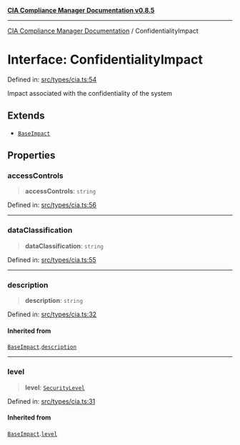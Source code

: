 [**CIA Compliance Manager Documentation v0.8.5**](../README.md)

***

[CIA Compliance Manager Documentation](../globals.md) / ConfidentialityImpact

# Interface: ConfidentialityImpact

Defined in: [src/types/cia.ts:54](https://github.com/Hack23/cia-compliance-manager/blob/eca22610f41e5f6b6c0cece88769b1ffbe9db4bd/src/types/cia.ts#L54)

Impact associated with the confidentiality of the system

## Extends

- [`BaseImpact`](BaseImpact.md)

## Properties

### accessControls

> **accessControls**: `string`

Defined in: [src/types/cia.ts:56](https://github.com/Hack23/cia-compliance-manager/blob/eca22610f41e5f6b6c0cece88769b1ffbe9db4bd/src/types/cia.ts#L56)

***

### dataClassification

> **dataClassification**: `string`

Defined in: [src/types/cia.ts:55](https://github.com/Hack23/cia-compliance-manager/blob/eca22610f41e5f6b6c0cece88769b1ffbe9db4bd/src/types/cia.ts#L55)

***

### description

> **description**: `string`

Defined in: [src/types/cia.ts:32](https://github.com/Hack23/cia-compliance-manager/blob/eca22610f41e5f6b6c0cece88769b1ffbe9db4bd/src/types/cia.ts#L32)

#### Inherited from

[`BaseImpact`](BaseImpact.md).[`description`](BaseImpact.md#description)

***

### level

> **level**: [`SecurityLevel`](../type-aliases/SecurityLevel.md)

Defined in: [src/types/cia.ts:31](https://github.com/Hack23/cia-compliance-manager/blob/eca22610f41e5f6b6c0cece88769b1ffbe9db4bd/src/types/cia.ts#L31)

#### Inherited from

[`BaseImpact`](BaseImpact.md).[`level`](BaseImpact.md#level)

